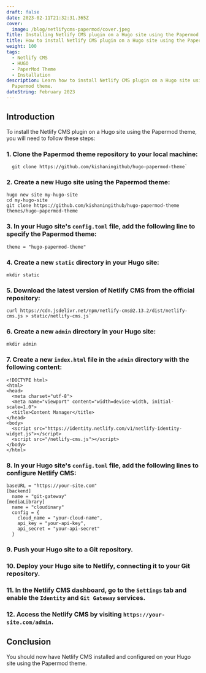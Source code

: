 ```yaml
---
draft: false
date: 2023-02-11T21:32:31.365Z
cover:
  image: /blog/netlifycms-papermod/cover.jpeg
Title: Installing Netlify CMS plugin on a Hugo site using the Papermod theme
title: How to install Netlify CMS plugin on a Hugo site using the Papermod theme
weight: 100
tags:
  - Netlify CMS
  - HUGO
  - PaperMod Theme
  - Installation
description: Learn how to install Netlify CMS plugin on a Hugo site using the
  Papermod theme.
dateString: February 2023
---
```

## Introduction
To install the Netlify CMS plugin on a Hugo site using the Papermod theme, you will need to follow these steps:

### 1.  Clone the Papermod theme repository to your local machine:
    
 ``` 
   git clone https://github.com/kishaningithub/hugo-papermod-theme` 
 ```

### 2.  Create a new Hugo site using the Papermod theme:
    
      
    hugo new site my-hugo-site
    cd my-hugo-site
    git clone https://github.com/kishaningithub/hugo-papermod-theme themes/hugo-papermod-theme 
    
### 3.  In your Hugo site's `config.toml` file, add the following line to specify the Papermod theme:
    
        
    theme = "hugo-papermod-theme" 
    
### 4.  Create a new `static` directory in your Hugo site:
    
        
    mkdir static 
    
### 5.  Download the latest version of Netlify CMS from the official repository:
    
       
    curl https://cdn.jsdelivr.net/npm/netlify-cms@2.13.2/dist/netlify-cms.js > static/netlify-cms.js` 
    
### 6.  Create a new `admin` directory in your Hugo site:
    
        
    mkdir admin 
    
### 7.  Create a new `index.html` file in the `admin` directory with the following content:
    
       
    <!DOCTYPE html>
    <html>
    <head>
      <meta charset="utf-8">
      <meta name="viewport" content="width=device-width, initial-scale=1.0">
      <title>Content Manager</title>
    </head>
    <body>
      <script src="https://identity.netlify.com/v1/netlify-identity-widget.js"></script>
      <script src="/netlify-cms.js"></script>
    </body>
    </html> 
    
### 8.  In your Hugo site's `config.toml` file, add the following lines to configure Netlify CMS:
    
       
    baseURL = "https://your-site.com"
    [backend]
      name = "git-gateway"
    [mediaLibrary]
      name = "cloudinary"
      config = {
        cloud_name = "your-cloud-name",
        api_key = "your-api-key",
        api_secret = "your-api-secret"
      } 
    
### 9.  Push your Hugo site to a Git repository.
    
### 10.  Deploy your Hugo site to Netlify, connecting it to your Git repository.
    
### 11.  In the Netlify CMS dashboard, go to the `Settings` tab and enable the `Identity` and `Git Gateway` services.
    
### 12.  Access the Netlify CMS by visiting `https://your-site.com/admin`.
    
## Conclusion
You should now have Netlify CMS installed and configured on your Hugo site using the Papermod theme.
